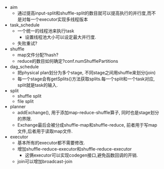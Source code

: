 - aim
    - 通过提高input-split和shuffle-split的数目就可以提高执行的并行度,而不是对每一个executor实现多线程版本
- task_schedule
    - 一个统一的线程池来执行task
        - 设置线程池大小可以设定最大并行度.
	- 失败重试?
- shuffle
	- map文件分配?hash?
	- reduce的数目如何确定?conf.numShufflePartitions
- dag_schedule
    - 把physical plan划分为多个stage, 不同stage之间用shuffle来划分(join)
    - 每一个stage会有getSplits()方法获取splits.每一个split和一个task对应, split就是task的输入.
- split
    - shuffle split
    - file split
- planner
    - addExchange(), 用于添加map-reduce-shuffle算子, 同时也是stage划分的界限.
    - Exchange最后会被分成shuffle-map和shuffle-reduce, 前者用于写map文件,后者用于读取map文件.
- executor
    - 基本所有的executor都不需要修改.
    - 增加shuffle-reduce-executor和shuffle-reduce-executor
        - 这俩executor可以实现codegen接口,避免函数回调的开销.
    - join可以增加broadcast-join